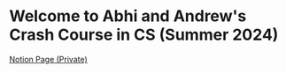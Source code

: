 # Welcome to Abhi and Andrew's Crash Course in CS (Summer 2024)


[Notion Page (Private)](https://www.notion.so/Topics-f9f309317e3746fd949e9e79cc129273)
